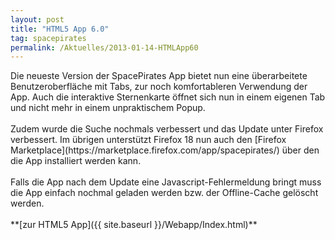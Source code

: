 ```yaml
---
layout: post
title: "HTML5 App 6.0"
tag: spacepirates
permalink: /Aktuelles/2013-01-14-HTMLApp60
---
```



<p><img alt="" src="{{ site.baseurl }}/assets/pics/spacepirates/webapp-small.png" />Die neueste Version der SpacePirates App bietet nun eine überarbeitete Benutzeroberfläche mit Tabs, zur noch komfortableren Verwendung der App. Auch die interaktive Sternenkarte öffnet sich nun in einem eigenen Tab und nicht mehr in einem unpraktischem Popup.<br/>
<br/>
Zudem wurde die Suche nochmals verbessert und das Update unter Firefox verbessert. Im übrigen unterstützt Firefox 18 nun auch den [Firefox Marketplace](https://marketplace.firefox.com/app/spacepirates/) über den die App installiert werden kann.<br/>
<br/>
Falls die App nach dem Update eine Javascript-Fehlermeldung bringt muss die App einfach nochmal geladen werden bzw. der Offline-Cache gelöscht werden.<br/>
<br/>
**[zur HTML5 App]({{ site.baseurl }}/Webapp/Index.html)**</p>

